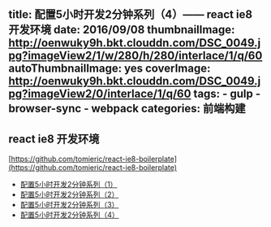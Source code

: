 title: 配置5小时开发2分钟系列（4）—— react ie8 开发环境
date: 2016/09/08
thumbnailImage: http://oenwuky9h.bkt.clouddn.com/DSC_0049.jpg?imageView2/1/w/280/h/280/interlace/1/q/60
autoThumbnailImage: yes
coverImage: http://oenwuky9h.bkt.clouddn.com/DSC_0049.jpg?imageView2/0/interlace/1/q/60
tags:
    - gulp
    - browser-sync
    - webpack
categories: 前端构建
---

## react ie8 开发环境

[https://github.com/tomieric/react-ie8-boilerplate](https://github.com/tomieric/react-ie8-boilerplate)

<!-- more -->



* [配置5小时开发2分钟系列（1）](/2016/09/01/startkit-1/)
* [配置5小时开发2分钟系列（2）](/2016/09/03/startkit-2/)
* [配置5小时开发2分钟系列（3）](/2016/09/05/startkit-3/)
* [配置5小时开发2分钟系列（4）](/2016/09/08/startkit-4/)